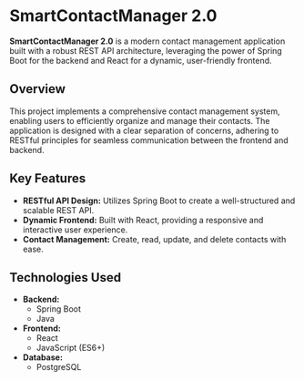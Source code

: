 # SmartContactManager 2.0

**SmartContactManager 2.0** is a modern contact management application built with a robust REST API architecture, leveraging the power of Spring Boot for the backend and React for a dynamic, user-friendly frontend.

## Overview

This project implements a comprehensive contact management system, enabling users to efficiently organize and manage their contacts. The application is designed with a clear separation of concerns, adhering to RESTful principles for seamless communication between the frontend and backend.

## Key Features

* **RESTful API Design:** Utilizes Spring Boot to create a well-structured and scalable REST API.
* **Dynamic Frontend:** Built with React, providing a responsive and interactive user experience.
* **Contact Management:** Create, read, update, and delete contacts with ease.

## Technologies Used

* **Backend:**
    * Spring Boot
    * Java
* **Frontend:**
    * React
    * JavaScript (ES6+)
* **Database:**
    * PostgreSQL
